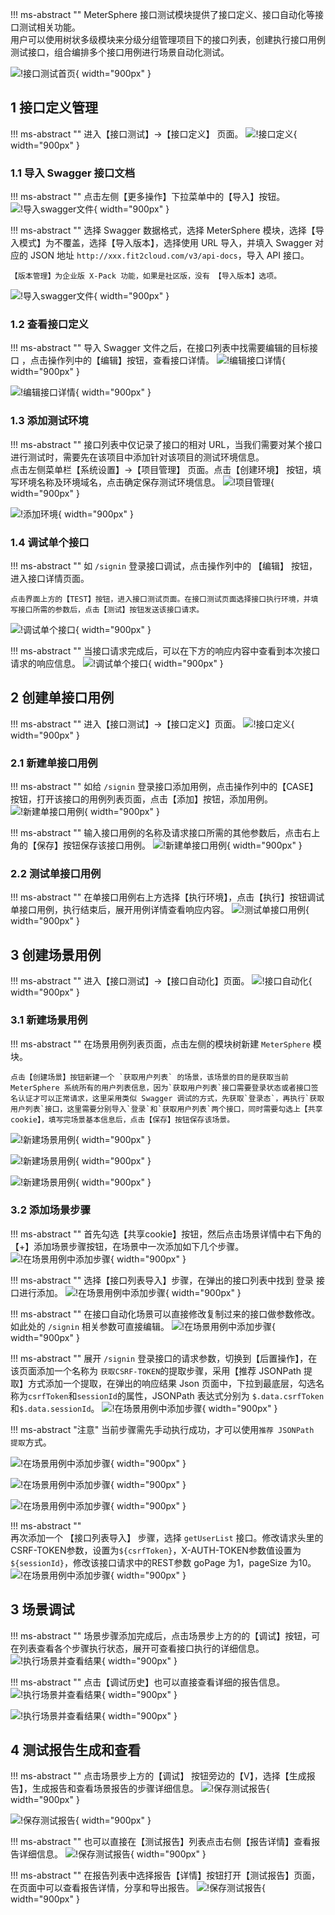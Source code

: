 !!! ms-abstract ""
    MeterSphere 接口测试模块提供了接口定义、接口自动化等接口测试相关功能。<br>
    用户可以使用树状多级模块来分级分组管理项目下的接口列表，创建执行接口用例测试接口，组合编排多个接口用例进行场景自动化测试。

![!接口测试首页](../img/quick_start/api/接口测试首页.png){ width="900px" }

## 1 接口定义管理
!!! ms-abstract ""
    进入【接口测试】->【接口定义】 页面。
![!接口定义](../img/quick_start/api/接口定义.png){ width="900px" }

### 1.1 导入 Swagger 接口文档
!!! ms-abstract ""
    点击左侧【更多操作】下拉菜单中的【导入】按钮。
![!导入swagger文件](../img/quick_start/api/导入swagger文件1.png){ width="900px" }

!!! ms-abstract ""
    选择 Swagger 数据格式，选择 MeterSphere 模块，选择【导入模式】为不覆盖，选择【导入版本】，选择使用 URL 导入，并填入 Swagger 对应的 JSON 地址 `http://xxx.fit2cloud.com/v3/api-docs`，导入 API 接口。

    【版本管理】为企业版 X-Pack 功能，如果是社区版，没有 【导入版本】选项。 
![!导入swagger文件](../img/quick_start/api/导入swagger文件2.png){ width="900px" }

### 1.2 查看接口定义
!!! ms-abstract ""
    导入 Swagger 文件之后，在接口列表中找需要编辑的目标接口 ，点击操作列中的【编辑】按钮，查看接口详情。
![!编辑接口详情](../img/quick_start/api/编辑接口详情1.png){ width="900px" }

![!编辑接口详情](../img/quick_start/api/编辑接口详情2.png){ width="900px" }

### 1.3 添加测试环境
!!! ms-abstract ""
    接口列表中仅记录了接口的相对 URL，当我们需要对某个接口进行测试时，需要先在该项目中添加针对该项目的测试环境信息。<br>
    点击左侧菜单栏【系统设置】->【项目管理】 页面。点击【创建环境】 按钮，填写环境名称及环境域名，点击确定保存测试环境信息。
![!项目管理](../img/quick_start/api/环境管理.png){ width="900px" }

![!添加环境](../img/quick_start/api/添加环境2.png){ width="900px" }

### 1.4 调试单个接口
!!! ms-abstract ""
    如 `/signin` 登录接口调试，点击操作列中的 【编辑】 按钮，进入接口详情页面。

    点击界面上方的【TEST】按钮，进入接口测试页面。在接口测试页面选择接口执行环境，并填写接口所需的参数后，点击【测试】按钮发送该接口请求。
![!调试单个接口](../img/quick_start/api/调试单个接口2.png){ width="900px" }

!!! ms-abstract ""
    当接口请求完成后，可以在下方的响应内容中查看到本次接口请求的响应信息。
![!调试单个接口](../img/quick_start/api/调试单个接口3.png){ width="900px" }

## 2 创建单接口用例
!!! ms-abstract ""
    进入【接口测试】->【接口定义】页面。
![!接口定义](../img/quick_start/api/接口定义.png){ width="900px" }

### 2.1 新建单接口用例
!!! ms-abstract ""
    如给 `/signin` 登录接口添加用例，点击操作列中的【CASE】按钮，打开该接口的用例列表页面，点击【添加】按钮，添加用例。
![!新建单接口用例](../img/quick_start/api/新建单接口用例1.png){ width="900px" }

!!! ms-abstract ""
    输入接口用例的名称及请求接口所需的其他参数后，点击右上角的【保存】按钮保存该接口用例。
![!新建单接口用例](../img/quick_start/api/新建单接口用例3.png){ width="900px" }

### 2.2 测试单接口用例
!!! ms-abstract ""
    在单接口用例右上方选择【执行环境】，点击【执行】按钮调试单接口用例，执行结束后，展开用例详情查看响应内容。
![!测试单接口用例](../img/quick_start/api/测试单接口用例1.png){ width="900px" }

## 3 创建场景用例
!!! ms-abstract ""
    进入【接口测试】->【接口自动化】页面。
![!接口自动化](../img/quick_start/api/接口自动化.png){ width="900px" }

### 3.1 新建场景用例
!!! ms-abstract ""
    在场景用例列表页面，点击左侧的模块树新建 `MeterSphere` 模块。

    点击【创建场景】按钮新建一个 `获取用户列表` 的场景，该场景的目的是获取当前 MeterSphere 系统所有的用户列表信息，因为`获取用户列表`接口需要登录状态或者接口签名认证才可以正常请求，这里采用类似 Swagger 调试的方式，先获取`登录态`，再执行`获取用户列表`接口，这里需要分别导入`登录`和`获取用户列表`两个接口，同时需要勾选上【共享cookie】，填写完场景基本信息后，点击【保存】按钮保存该场景。
![!新建场景用例](../img/quick_start/api/新建场景用例1.png){ width="900px" }

![!新建场景用例](../img/quick_start/api/接口自动化.png){ width="900px" }

![!新建场景用例](../img/quick_start/api/新建场景用例3.png){ width="900px" }

### 3.2 添加场景步骤
!!! ms-abstract ""
    首先勾选【共享cookie】按钮，然后点击场景详情中右下角的【+】添加场景步骤按钮，在场景中一次添加如下几个步骤。
![!在场景用例中添加步骤](../img/quick_start/api/在场景用例中添加步骤1.png){ width="900px" }

!!! ms-abstract ""
    选择【接口列表导入】步骤，在弹出的接口列表中找到 登录 接口进行添加。
![!在场景用例中添加步骤](../img/quick_start/api/在场景用例中添加步骤2.png){ width="900px" }

!!! ms-abstract ""
    在接口自动化场景可以直接修改复制过来的接口做参数修改。如此处的 `/signin` 相关参数可直接编辑。
![!在场景用例中添加步骤](../img/quick_start/api/在场景用例中添加步骤3.png){ width="900px" }

!!! ms-abstract ""
    展开 `/signin` 登录接口的请求参数，切换到【后置操作】，在该页面添加一个名称为 `获取CSRF-TOKEN`的提取步骤，采用【推荐 JSONPath 提取】方式添加一个提取，在弹出的响应结果 Json 页面中，下拉到最底层，勾选名称为`csrfToken`和`sessionId`的属性，JSONPath 表达式分别为 `$.data.csrfToken`和`$.data.sessionId`。
![!在场景用例中添加步骤](../img/quick_start/api/在场景用例中添加步骤4.png){ width="900px" }

!!! ms-abstract "注意"
    当前步骤需先手动执行成功，才可以使用`推荐 JSONPath 提取`方式。

![!在场景用例中添加步骤](../img/quick_start/api/在场景用例中添加步骤5.png){ width="900px" }

![!在场景用例中添加步骤](../img/quick_start/api/在场景用例中添加步骤6.png){ width="900px" }

![!在场景用例中添加步骤](../img/quick_start/api/在场景用例中添加步骤7.png){ width="900px" }

!!! ms-abstract ""   
    再次添加一个 【接口列表导入】 步骤，选择 `getUserList` 接口。修改请求头里的CSRF-TOKEN参数，设置为`${csrfToken}`，X-AUTH-TOKEN参数值设置为`${sessionId}`，修改该接口请求中的REST参数 goPage 为1，pageSize 为10。
![!在场景用例中添加步骤](../img/quick_start/api/在场景用例中添加步骤8.png){ width="900px" }

## 3 场景调试
!!! ms-abstract ""
    场景步骤添加完成后，点击场景步上方的的【调试】按钮，可在列表查看各个步骤执行状态，展开可查看接口执行的详细信息。
![!执行场景并查看结果](../img/quick_start/api/调试场景1.png){ width="900px" }

!!! ms-abstract ""
    点击【调试历史】也可以直接查看详细的报告信息。
![!执行场景并查看结果](../img/quick_start/api/调试场景2.png){ width="900px" }

![!执行场景并查看结果](../img/quick_start/api/调试场景3.png){ width="900px" }


## 4 测试报告生成和查看
!!! ms-abstract ""
    点击场景步上方的【调试】 按钮旁边的【V】，选择【生成报告】，生成报告和查看场景报告的步骤详细信息。
![!保存测试报告](../img/quick_start/api/生成报告1.png){ width="900px" }

![!保存测试报告](../img/quick_start/api/生成报告2.png){ width="900px" }

!!! ms-abstract ""
    也可以直接在【测试报告】列表点击右侧【报告详情】查看报告详细信息。
![!保存测试报告](../img/quick_start/api/生成报告3.png){ width="900px" }

!!! ms-abstract ""
    在报告列表中选择报告【详情】按钮打开【测试报告】页面，在页面中可以查看报告详情，分享和导出报告。
![!保存测试报告](../img/quick_start/api/生成报告4.png){ width="900px" }
